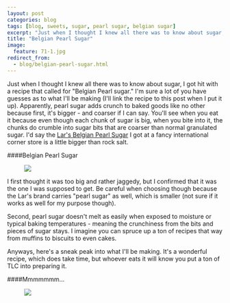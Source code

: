 ```yaml
---
layout: post
categories: blog
tags: [blog, sweets, sugar, pearl sugar, belgian sugar]
excerpt: "Just when I thought I knew all there was to know about sugar, I got hit with a recipe that called for 'Belgian Pearl sugar.'  I'm sure a lot of you have guesses as to what I'll be making (I'll link the recipe to this post when I put it up)."
title: "Belgian Pearl Sugar"
image:
  feature: 71-1.jpg
redirect_from: 
  - blog/belgian-pearl-sugar.html
---
```


Just when I thought I knew all there was to know about sugar, I got hit with a recipe that called for "Belgian Pearl sugar."  I'm sure a lot of you have guesses as to what I'll be making (I'll link the recipe to this post when I put it up).  Apparently, pearl sugar adds crunch to baked goods like no other because first, it's bigger - and coarser if I can say.  You'll see when you eat it because even though each chunk of sugar is big, when you bite into it, the chunks do crumble into sugar bits that are coarser than normal granulated sugar.  I'd say the [Lar's Belgian Pearl Sugar](http://www.larsown.com/) I got at a fancy international corner store is a little bigger than rock salt.

####Belgian Pearl Sugar
<figure> <img src='/images/71-2.jpg'> </figure>

I first thought it was too big and rather jaggedy, but I confirmed that it was the one I was supposed to get.  Be careful when choosing though because the Lar's brand carries "pearl sugar" as well, which is smaller (not sure if it works as well for my purpose though).

Second, pearl sugar doesn't melt as easily when exposed to moisture or typical baking temperatures - meaning the crunchiness from the bits and pieces of sugar stays.  I imagine you can spruce up a ton of recipes that way from muffins to biscuits to even cakes.

Anyways, here's a sneak peak into what I'll be making.  It's a wonderful recipe, which does take time, but whoever eats it will know you put a ton of TLC into preparing it.

####Mmmmmmm...
<figure> <img src='/images/71-3.jpg'> </figure>